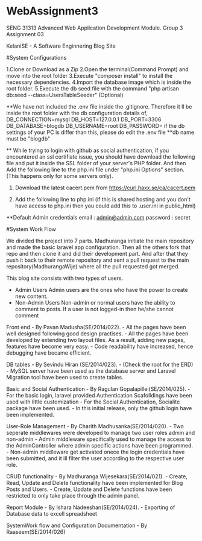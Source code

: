 # WebAssignment3
SENG 31313 Advanced Web Application Development Module. Group 3 Assignment 03

KelaniSE - A Software Enginnering Blog Site


#System Configurations

1.Clone or Download as a Zip
2.Open the terminal(Command Prompt) and move into the root folder
3.Execute "composer install" to install the necessary dependencies.
4.Import the database image which is inside the root folder.
5.Execute the db seed file with the command "php artisan db:seed --class=UsersTableSeeder" (Optional)

**We have not included the .env file inside the .gitignore. Therefore it ll be inside the root folder with the db configuration details of,
 DB_CONNECTION=mysql
 DB_HOST=127.0.0.1
 DB_PORT=3306
 DB_DATABASE=blogdb
 DB_USERNAME=root
 DB_PASSWORD=
if the db settings of your PC is differ than this, please do edit the .env file
**db name must be "blogdb"

** While trying to login with github as social authentication, if you encountered an ssl certifiate issue, you should have download the following file and put it inside the SSL folder of your server's PHP folder.
And then Add the following line to the php.ini file under "php.ini Options" section.(This happens only for some servers only).

1) Download the latest cacert.pem from https://curl.haxx.se/ca/cacert.pem

2) Add the following line to php.ini (if this is shared hosting and you don't have access to php.ini then you could add this to .user.ini in public_html)



**Default Admin credentials
    email : admin@admin.com
    password : secret
    








#System Work Flow

We divided the project into 7 parts.
Madhuranga initiate the main repository and made the basic laravel app configuration.
Then all the others fork that repo and then clone it and did their development part. And after that they push it back to their remote repository and sent a pull request to the main repository(MadhurangaWije) where all the pull requested got merged.


This blog site consists with two types of users.
   - Admin Users 
         Admin users are the ones who have the power to create new content.
   - Non-Admin Users
         Non-admin or normal users have the ability to comment to posts. 
         If a user is not logged-in then he/she cannot comment

Front end - By Pavan Madusha(SE/2014/022).
    - All the pages have been well designed following good design practises.
    - All the pages have been developed by extending two layout files. As a result, adding new pages, features have become very easy.
    - Code readability have increased, hence debugging have became efficient.
    

DB tables - By Sevindu Hiran (SE/2014/023).
    - (Check the root for the ERD)
    - MySQL server have been used as the database server and Laravel Migration tool have been used to create tables.
    

Basic and Social Authentication - By Ragulan Gopalapillei(SE/2014/025).
    - For the basic login, laravel provided Authentication Scafolldings have been used with little customization
    - For the Social Authentication, Socialite package have been used.
    - In this initial release, only the github login have been implemented.

User-Role Management - By Charith Madhusanka(SE/2014/020).
    - Two seperate middlewares were developed to manage two user roles admin and non-admin
    - Admin middleware specifically used to manage the access to the AdminController where admin specific actions have been programmed.
    - Non-admin middleware get activated onece the login credentials have been submitted, and it ill filter the user according to the respective user role.
    
    
 CRUD functionality - By Madhuranga Wijesekara(SE/2014/021).
    - Create, Read, Update and Delete functionality have been implemented for Blog Posts and Users.
    - Create, Update and Delete functions have been restricted to only take place through the admin panel.
    
Report Module - By Ishara Nadeeshan(SE/2014/024).
    - Exporting of Database data to excell spreadsheet
  
SystemWork flow and Configuration Documentation - By Raaseem(SE/2014/026)




    

